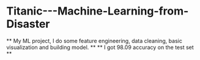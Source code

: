 # Titanic---Machine-Learning-from-Disaster
** My ML project, I do some feature engineering, data cleaning, basic visualization and building model. **
** I got 98.09 accuracy on the test set **
